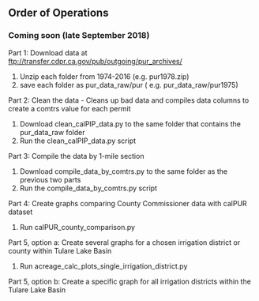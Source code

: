 ## Order of Operations 
### Coming soon (late September 2018)
Part 1: Download data at ftp://transfer.cdpr.ca.gov/pub/outgoing/pur_archives/
1. Unzip each folder from 1974-2016 (e.g. pur1978.zip)
2. save each folder as pur_data_raw/pur<year>   ( e.g. pur_data_raw/pur1975) 

Part 2: Clean the data -  Cleans up bad data and compiles data columns to create a comtrs value for each permit
1. Download clean_calPIP_data.py to the same folder that contains the pur_data_raw folder
2. Run the clean_calPIP_data.py script

Part 3: Compile the data by 1-mile section
1. Download compile_data_by_comtrs.py to the same folder as the previous two parts
2. Run the compile_data_by_comtrs.py script

Part 4: Create graphs comparing County Commissioner data with calPUR dataset
1. Run calPUR_county_comparison.py

Part 5, option a: Create several graphs for a chosen irrigation district or county within Tulare Lake Basin
1. Run acreage_calc_plots_single_irrigation_district.py 

Part 5, option b: Create a specific graph for all irrigation districts within the Tulare Lake Basin


